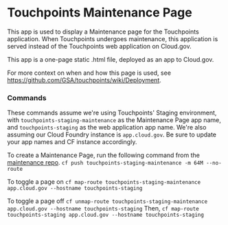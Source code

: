 # Touchpoints Maintenance Page

This app is used to display a Maintenance page for the
Touchpoints application. When Touchpoints undergoes maintenance,
this application is served instead of the
Touchpoints web application on Cloud.gov.

This app is a one-page static .html file, deployed as an app to Cloud.gov.

For more context on when and how this page is used, see
https://github.com/GSA/touchpoints/wiki/Deployment.

### Commands

These commands assume we're using Touchpoints' Staging environment,
with `touchpoints-staging-maintenance` as the Maintenance Page app name,
and `touchpoints-staging` as the web application app name.
We're also assuming our Cloud Foundry instance is `app.cloud.gov`.
Be sure to update your app names and CF instance accordingly.

To create a Maintenance Page, run the following command from the [maintenance repo](https://github.com/gsa/touchpoints-maintenance-page).
`cf push touchpoints-staging-maintenance -m 64M --no-route`

To toggle a page on
`cf map-route touchpoints-staging-maintenance app.cloud.gov --hostname touchpoints-staging`

To toggle a page off
`cf unmap-route touchpoints-staging-maintenance app.cloud.gov --hostname touchpoints-staging`
Then,
`cf map-route touchpoints-staging app.cloud.gov --hostname touchpoints-staging`
